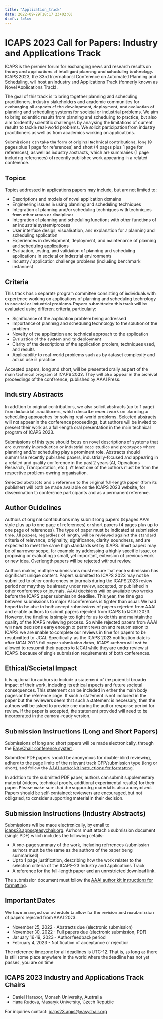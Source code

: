 ```yaml
---
title: "Application_track"
date: 2022-09-29T18:17:23+02:00
draft: false
---
```


# ICAPS 2023 Call for Papers: Industry and Applications Track

ICAPS is the premier forum for exchanging news and research results on theory and applications of intelligent planning and scheduling technology. ICAPS 2023, the 33rd International Conference on Automated Planning and Scheduling, will host an Industry and Applications Track (formerly known as Novel Applications Track).

The goal of this track is to bring together planning and scheduling practitioners, industry stakeholders and academic communities for exchanging all aspects of the development, deployment, and evaluation of planning and scheduling systems for societal or industrial problems. We aim to bring scientific results from planning and scheduling to practice, but also aim to identify scientific challenges by analysing the limitations of current results to tackle real-world problems. We solicit participation from industry practitioners as well as from academics working on applications.

Submissions can take the form of original technical contributions, long (8 pages plus 1 page for references) and short (4 pages plus 1 page for references), as well as industry abstracts, which are summaries (1 page including references) of recently published work appearing in a related conference.

## Topics

Topics addressed in applications papers may include, but are not limited to:
-	Descriptions and models of novel application domains
-	Engineering issues in using planning and scheduling techniques
-	Integration of planning and/or scheduling techniques with techniques from other areas or disciplines
-	Integration of planning and scheduling functions with other functions of an industrial system/process
-	User interface design, visualisation, and explanation for a planning and scheduling application
-	Experiences in development, deployment, and maintenance of planning and scheduling applications
-	Evaluation, testing, and validation of planning and scheduling applications in societal or industrial environments
-	Industry / application challenge problems (including benchmark instances)

## Criteria

This track has a separate program committee consisting of individuals with experience working on applications of planning and scheduling technology to societal or industrial problems. Papers submitted to this track will be evaluated using different criteria, particularly:
-	Significance of the application problem being addressed
-	Importance of planning and scheduling technology to the solution of the problem
-	Novelty of the application and technical approach to the application
-	Evaluation of the system and its deployment
-	Clarity of the descriptions of the application problem, techniques used, and results
-	Applicability to real-world problems such as by dataset complexity and actual use in practice

Accepted papers, long and short, will be presented orally as part of the main technical program at ICAPS 2023. They will also appear in the archival proceedings of the conference, published by AAAI Press.

## Industry Abstracts

In addition to original contributions, we also solicit abstracts (up to 1 page) from industrial practitioners, which describe recent work on planning or scheduling approaches for solving real-world problems. Selected abstracts will not appear in the conference proceedings, but authors will be invited to present their work as a full-length oral presentation in the main technical program of ICAPS 2023. 

Submissions of this type should focus on novel descriptions of systems that are currently in production or industrial case studies and prototypes where planning and/or scheduling play a prominent role. Abstracts should summarise recently published papers, industrially-focused and appearing in a related and quality conference in the past 2 years (AI, Operations Research, Transportation, etc.). At least one of the authors must be from the respective problem-owning organisation.

Selected abstracts and a reference to the original full-length paper (from its publisher) will both be made available on the ICAPS 2023 website, for dissemination to conference participants and as a permanent reference.

## Author Guidelines
Authors of original contributions may submit long papers (8 pages AAAI style plus up to one page of references) or short papers (4 pages plus up to one page of references). The type of paper must be indicated at submission time. All papers, regardless of length, will be reviewed against the standard criteria of relevance, originality, significance, clarity, soundness, and are expected to meet the same high standards set by ICAPS. Short papers may be of narrower scope, for example by addressing a highly specific issue, or proposing or evaluating a small, yet important, extension of previous work or new idea. Overlength papers will be rejected without review.

Authors making multiple submissions must ensure that each submission has significant unique content. Papers submitted to ICAPS 2023 may not be submitted to other conferences or journals during the ICAPS 2023 review period nor may they be already under review, accepted, or published in other conferences or journals. AAAI decisions will be available two weeks before the ICAPS paper submission deadline. This year, the time gap between submissions to major AI conferences is tighter than usual. We had hoped to be able to both accept submissions of papers rejected from AAAI and enable authors to submit papers rejected from ICAPS to IJCAI 2023. However, the timeline is simply too tight for us to do this and maintain the quality of the ICAPS reviewing process. So while rejected papers from AAAI will have decisions early enough to permit revision and resubmission to ICAPS, we are unable to complete our reviews in time for papers to be resubmitted to IJCAI. Specifically, as the ICAPS 2023 notification date is after IJCAI 2023 full paper submission dates, ICAPS authors will not be allowed to resubmit their papers to IJCAI while they are under review at ICAPS, because of single submission requirements of both conferences.


## Ethical/Societal Impact

It is optional for authors to include a statement of the potential broader impact of their work, including its ethical aspects and future societal consequences. This statement can be included in either the main body pages or the reference page. If such a statement is not included in the paper but the reviewers deem that such a statement is necessary, then the authors will be asked to provide one during the author response period for review. If the paper is accepted, the statement provided will need to be incorporated in the camera-ready version.


## Submission Instructions (Long and Short Papers)

Submissions of long and short papers will be made electronically, through the [EasyChair conference system](https://easychair.org/conferences/?conf=icaps23). 

Submitted PDF papers should be anonymous for double-blind reviewing, adhere to the page limits of the relevant track CFP/submission type (long or short), and follow the [AAAI author kit instructions for formatting](https://www.aaai.org/Publications/Templates/AnonymousSubmission23.zip).

In addition to the submitted PDF paper, authors can submit supplementary material (videos, technical proofs, additional experimental results) for their paper. Please make sure that the supporting material is also anonymized. Papers should be self-contained; reviewers are encouraged, but not obligated, to consider supporting material in their decision.

## Submission Instructions (Industry Abstracts)

Submissions will be made electronically, by email to <icaps23.apps@easychair.org>. Authors must attach a submission document (single PDF) which includes the following details: 
-	A one-page summary of the work, including references (submission authors must be the same as the authors of the paper being summarised)
-	Up to 1 page justification, describing how the work relates to the selection criteria of the ICAPS-23 Industry and Applications Track.
-	A reference for the full-length paper and an unrestricted download link.
	
The submission document must follow the [AAAI author kit instructions for formatting](https://www.aaai.org/Publications/Templates/AuthorKit23.zip).

## Important Dates

We have arranged our schedule to allow for the revision and resubmission of papers rejected from AAAI 2023.

- November 25, 2022 - Abstracts due (electronic submission)
- November 30, 2022 - Full papers due (electronic submission, PDF)
- January 16-19, 2023 - Author feedback period
- February 4, 2023 - Notification of acceptance or rejection

The reference timezone for all deadlines is UTC-12. That is, as long as there is still some place anywhere in the world where the deadline has not yet passed, you are on time!

## ICAPS 2023 Industry and Applications Track Chairs
- Daniel Harabor, Monash University, Australia
- Hana Rudová, Masaryk University, Czech Republic

For inquiries contact: <icaps23.apps@easychair.org>
